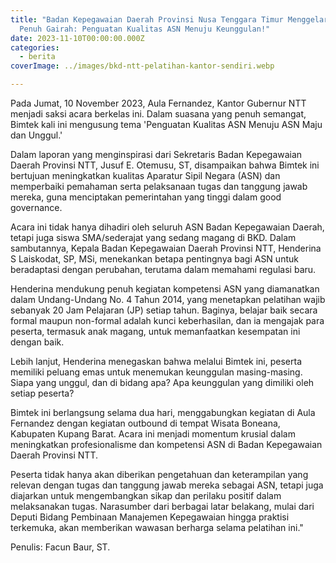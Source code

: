 ```yaml
---
title: "Badan Kepegawaian Daerah Provinsi Nusa Tenggara Timur Menggelar Bimtek
  Penuh Gairah: Penguatan Kualitas ASN Menuju Keunggulan!"
date: 2023-11-10T00:00:00.000Z
categories:
  - berita
coverImage: ../images/bkd-ntt-pelatihan-kantor-sendiri.webp

---
```


Pada Jumat, 10 November 2023, Aula Fernandez, Kantor Gubernur NTT menjadi saksi acara berkelas ini. Dalam suasana yang penuh semangat, Bimtek kali ini mengusung tema 'Penguatan Kualitas ASN Menuju ASN Maju dan Unggul.'

Dalam laporan yang menginspirasi dari Sekretaris Badan Kepegawaian Daerah Provinsi NTT, Jusuf E. Otemusu, ST, disampaikan bahwa Bimtek ini bertujuan meningkatkan kualitas Aparatur Sipil Negara (ASN) dan memperbaiki pemahaman serta pelaksanaan tugas dan tanggung jawab mereka, guna menciptakan pemerintahan yang tinggi dalam good governance.

Acara ini tidak hanya dihadiri oleh seluruh ASN Badan Kepegawaian Daerah, tetapi juga siswa SMA/sederajat yang sedang magang di BKD. Dalam sambutannya, Kepala Badan Kepegawaian Daerah Provinsi NTT, Henderina S Laiskodat, SP, MSi, menekankan betapa pentingnya bagi ASN untuk beradaptasi dengan perubahan, terutama dalam memahami regulasi baru.

Henderina mendukung penuh kegiatan kompetensi ASN yang diamanatkan dalam Undang-Undang No. 4 Tahun 2014, yang menetapkan pelatihan wajib sebanyak 20 Jam Pelajaran (JP) setiap tahun. Baginya, belajar baik secara formal maupun non-formal adalah kunci keberhasilan, dan ia mengajak para peserta, termasuk anak magang, untuk memanfaatkan kesempatan ini dengan baik.

Lebih lanjut, Henderina menegaskan bahwa melalui Bimtek ini, peserta memiliki peluang emas untuk menemukan keunggulan masing-masing. Siapa yang unggul, dan di bidang apa? Apa keunggulan yang dimiliki oleh setiap peserta?

Bimtek ini berlangsung selama dua hari, menggabungkan kegiatan di Aula Fernandez dengan kegiatan outbound di tempat Wisata Boneana, Kabupaten Kupang Barat. Acara ini menjadi momentum krusial dalam meningkatkan profesionalisme dan kompetensi ASN di Badan Kepegawaian Daerah Provinsi NTT.

Peserta tidak hanya akan diberikan pengetahuan dan keterampilan yang relevan dengan tugas dan tanggung jawab mereka sebagai ASN, tetapi juga diajarkan untuk mengembangkan sikap dan perilaku positif dalam melaksanakan tugas. Narasumber dari berbagai latar belakang, mulai dari Deputi Bidang Pembinaan Manajemen Kepegawaian hingga praktisi terkemuka, akan memberikan wawasan berharga selama pelatihan ini."

Penulis: Facun Baur, ST.
